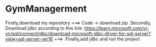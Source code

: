 # GymManagerment
Firstly,download my repository
===> Code -> download.zip
.Secondly, Download jdbc according to this link: https://learn.microsoft.com/vi-vn/sql/connect/jdbc/download-microsoft-jdbc-driver-for-sql-server?view=sql-server-ver16
===>
.Finally,add jdbc and run the project
